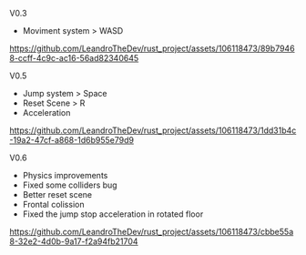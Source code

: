 V0.3
- Moviment system > WASD

https://github.com/LeandroTheDev/rust_project/assets/106118473/89b79468-ccff-4c9c-ac16-56ad82340645

V0.5
- Jump system > Space
- Reset Scene > R
- Acceleration

https://github.com/LeandroTheDev/rust_project/assets/106118473/1dd31b4c-19a2-47cf-a868-1d6b955e79d9

V0.6
- Physics improvements
- Fixed some colliders bug
- Better reset scene
- Frontal colission
- Fixed the jump stop acceleration in rotated floor

https://github.com/LeandroTheDev/rust_project/assets/106118473/cbbe55a8-32e2-4d0b-9a17-f2a94fb21704